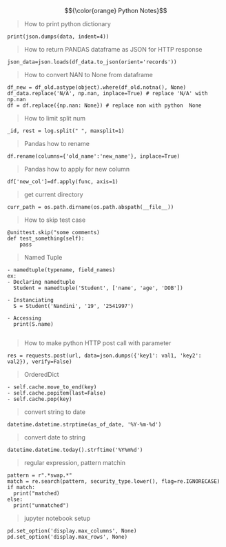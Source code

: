 $${\color{orange} Python Notes}$$

> How to print python dictionary

```
print(json.dumps(data, indent=4))
```

> How to return PANDAS dataframe as JSON for HTTP response

```
json_data=json.loads(df_data.to_json(orient='records'))
```

> How to convert NAN to None from dataframe

```
df_new = df_old.astype(object).where(df_old.notna(), None)
df_data.replace('N/A', np.nan, inplace=True) # replace 'N/A' with np.nan
df = df.replace({np.nan: None}) # replace non with python  None
```

> How to limit split num

```
_id, rest = log.split(" ", maxsplit=1)
```

> Pandas how to rename

```
df.rename(columns={'old_name':'new_name'}, inplace=True)
```

> Pandas how to apply for new column

```
df['new_col']=df.apply(func, axis=1)
```

> get current directory

```
curr_path = os.path.dirname(os.path.abspath(__file__))
```

> How to skip test case

```
@unittest.skip("some comments)
def test_something(self):
    pass
```

> Named Tuple

```
- namedtuple(typename, field_names)
ex:
- Declaring namedtuple
  Student = namedtuple('Student', ['name', 'age', 'DOB'])

- Instanciating
  S = Student('Nandini', '19', '2541997')

- Accessing
  print(S.name)


```

> How to make python HTTP post call with parameter

```
res = requests.post(url, data=json.dumps({'key1': val1, 'key2': val2}), verify=False)
```

> OrderedDict

```
- self.cache.move_to_end(key)
- self.cache.popitem(last=False)
- self.cache.pop(key)
```

> convert string to date
```
datetime.datetime.strptime(as_of_date, '%Y-%m-%d')
```
> convert date to string
```
datetime.datetime.today().strftime('%Y%m%d')
```

> regular expression, pattern matchin
```
pattern = r".*swap.*"
match = re.search(pattern, security_type.lower(), flag=re.IGNORECASE)
if match:
  print("matched)
else:
  print("unmatched")
```

> jupyter notebook setup
```
pd.set_option('display.max_columns', None)
pd.set_option('display.max_rows', None)
```